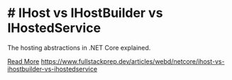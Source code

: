 # # IHost vs IHostBuilder vs IHostedService

The hosting abstractions in .NET Core explained.

[Read More](https://www.fullstackprep.dev/articles/webd/netcore/ihost-vs-ihostbuilder-vs-ihostedservice) https://www.fullstackprep.dev/articles/webd/netcore/ihost-vs-ihostbuilder-vs-ihostedservice